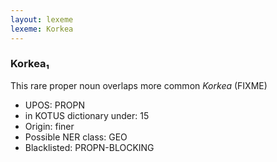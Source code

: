```yaml
---
layout: lexeme
lexeme: Korkea
---
```


###  Korkea₁

This rare proper noun overlaps more common *Korkea* (FIXME)
* UPOS:  PROPN
* in KOTUS dictionary under:  15
* Origin:  finer
* Possible NER class:  GEO
* Blacklisted:  PROPN-BLOCKING

